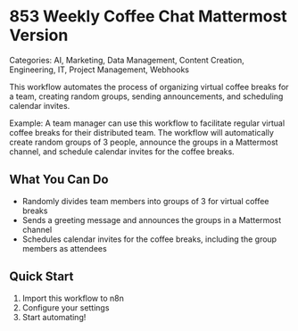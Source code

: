 # 853 Weekly Coffee Chat Mattermost Version

Categories: AI, Marketing, Data Management, Content Creation, Engineering, IT, Project Management, Webhooks

This workflow automates the process of organizing virtual coffee breaks for a team, creating random groups, sending announcements, and scheduling calendar invites.

Example: A team manager can use this workflow to facilitate regular virtual coffee breaks for their distributed team. The workflow will automatically create random groups of 3 people, announce the groups in a Mattermost channel, and schedule calendar invites for the coffee breaks.

## What You Can Do
- Randomly divides team members into groups of 3 for virtual coffee breaks
- Sends a greeting message and announces the groups in a Mattermost channel
- Schedules calendar invites for the coffee breaks, including the group members as attendees

## Quick Start
1. Import this workflow to n8n
2. Configure your settings
3. Start automating!


